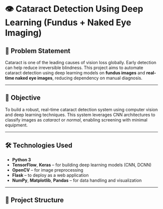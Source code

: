 # 👁️ Cataract Detection Using Deep Learning (Fundus + Naked Eye Imaging)

## 🧠 Problem Statement
Cataract is one of the leading causes of vision loss globally. Early detection can help reduce irreversible blindness. This project aims to automate cataract detection using deep learning models on **fundus images** and **real-time naked eye images**, reducing dependency on manual diagnosis.

---

## 🎯 Objective
To build a robust, real-time cataract detection system using computer vision and deep learning techniques. This system leverages CNN architectures to classify images as *cataract* or *normal*, enabling screening with minimal equipment.

---

## 🛠️ Technologies Used
- **Python 3**
- **TensorFlow**, **Keras** – for building deep learning models (CNN, DCNN)
- **OpenCV** – for image preprocessing
- **Flask** – to deploy as a web application
- **NumPy**, **Matplotlib**, **Pandas** – for data handling and visualization

---

## 📁 Project Structure

